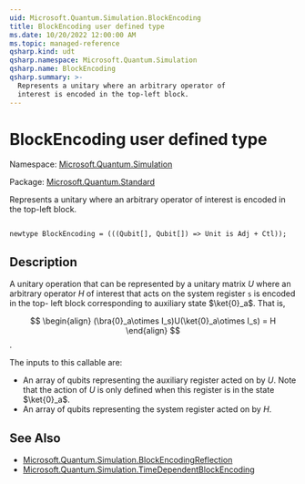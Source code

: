 ```yaml
---
uid: Microsoft.Quantum.Simulation.BlockEncoding
title: BlockEncoding user defined type
ms.date: 10/20/2022 12:00:00 AM
ms.topic: managed-reference
qsharp.kind: udt
qsharp.namespace: Microsoft.Quantum.Simulation
qsharp.name: BlockEncoding
qsharp.summary: >-
  Represents a unitary where an arbitrary operator of
  interest is encoded in the top-left block.
---
```


# BlockEncoding user defined type

Namespace: [Microsoft.Quantum.Simulation](xref:Microsoft.Quantum.Simulation)

Package: [Microsoft.Quantum.Standard](https://nuget.org/packages/Microsoft.Quantum.Standard)


Represents a unitary where an arbitrary operator ofinterest is encoded in the top-left block.

```qsharp

newtype BlockEncoding = (((Qubit[], Qubit[]) => Unit is Adj + Ctl));
```



## Description

A unitary operation that can be represented by a unitary matrix $U$where an arbitrary operator $H$ ofinterest that acts on the system register `s` is encoded in the top-left block corresponding to auxiliary state $\ket{0}_a$. That is,$$\begin{align}(\bra{0}_a\otimes I_s)U(\ket{0}_a\otimes I_s) = H\end{align}$$.The inputs to this callable are:- An array of qubits representing the auxiliary register acted on by $U$.  Note that the action of $U$ is only defined when this register is  in the state $\ket{0}_a$.- An array of qubits representing the system register acted on by $H$.

## See Also

- [Microsoft.Quantum.Simulation.BlockEncodingReflection](xref:Microsoft.Quantum.Simulation.BlockEncodingReflection)
- [Microsoft.Quantum.Simulation.TimeDependentBlockEncoding](xref:Microsoft.Quantum.Simulation.TimeDependentBlockEncoding)